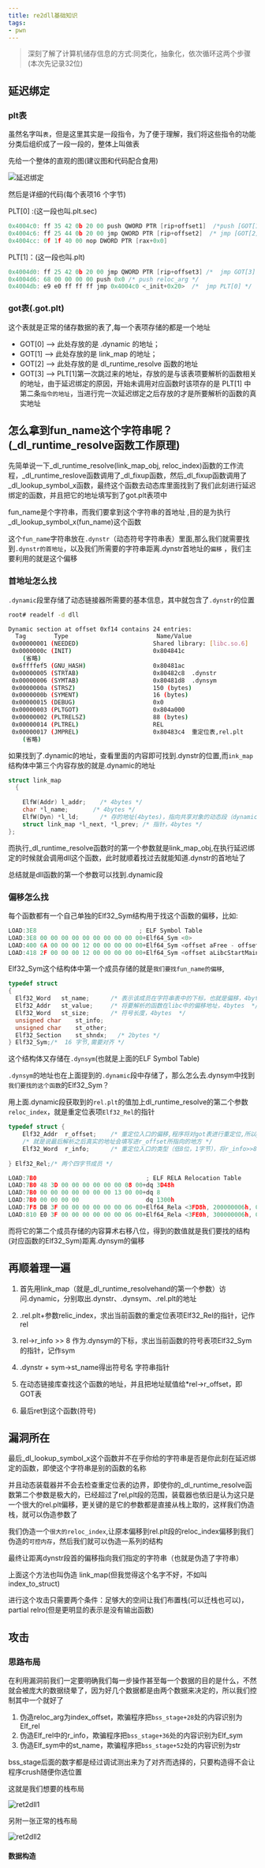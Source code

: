 ```yaml
---
title: re2dll基础知识
tags: 
- pwn
---
```


>深刻了解了计算机储存信息的方式:同类化，抽象化，依次循环这两个步骤(本次先记录32位)

## 延迟绑定

### plt表
虽然名字叫`表`，但是这里其实是一段指令，为了便于理解，我们将这些指令的功能分类后组织成了一段一段的，整体上叫做表

先给一个整体的直观的图(建议图和代码配合食用)

![延迟绑定](https://s2.loli.net/2024/12/30/u1Y4LAFkW9xVl6B.png) 


然后是详细的代码(每个表项16 个字节) 

PLT[0] :(这一段也叫.plt.sec)
```c
0x4004c0: ff 35 42 0b 20 00 push QWORD PTR [rip+offset1]  /*push [GOT[1]]*/
0x4004c6: ff 25 44 0b 20 00 jmp QWORD PTR [rip+offset2]  /* jmp [GOT[2]] */
0x4004cc: 0f 1f 40 00 nop DWORD PTR [rax+0x0]  
```


PLT[1]：(这一段也叫.plt)
```c
0x4004d0: ff 25 42 0b 20 00 jmp QWORD PTR [rip+offset3] /*  jmp GOT[3] */
0x4004d6: 68 00 00 00 00 push 0x0 /* push reloc_arg */
0x4004db: e9 e0 ff ff ff jmp 0x4004c0 <_init+0x20>  /*  jmp PLT[0] */
```

### got表(.got.plt)
这个表就是正常的储存数据的表了,每一个表项存储的都是一个地址 

- GOT[0] --> 此处存放的是 .dynamic 的地址；
- GOT[1] --> 此处存放的是 link_map 的地址；
- GOT[2] --> 此处存放的是 dl_runtime_resolve 函数的地址
- GOT[3] --> PLT[1]第一次跳过来的地址，存放的是与该表项要解析的函数相关的地址，由于延迟绑定的原因，开始未调用对应函数时该项存的是 PLT[1] 中第二条`指令的地址`，当进行完一次延迟绑定之后存放的才是所要解析的函数的真实地址



## 怎么拿到fun_name这个字符串呢？(_dl_runtime_resolve函数工作原理)

先简单说一下_dl_runtime_resolve(link_map_obj, reloc_index)函数的工作流程，_dl_runtime_reslove函数调用了_dl_fixup函数，然后_dl_fixup函数调用了_dl_lookup_symbol_x函数，最终这个函数去动态库里面找到了我们此刻进行延迟绑定的函数，并且把它的地址填写到了got.plt表项中

fun_name是个字符串，而我们要拿到这个字符串的首地址 ,目的是为执行_dl_lookup_symbol_x(fun_name)这个函数 

这个`fun_name`字符串放在`.dynstr`（动态符号字符串表）里面,那么我们就需要找到`.dynstr的首地址`，以及我们所需要的字符串距离.dynstr首地址的`偏移` ，我们主要利用的就是这个偏移


### 首地址怎么找

`.dynamic`段里存储了动态链接器所需要的基本信息，其中就包含了`.dynstr`的位置   

```bash
root# readelf -d dll

Dynamic section at offset 0xf14 contains 24 entries:
  Tag        Type                         Name/Value
 0x00000001 (NEEDED)                     Shared library: [libc.so.6]
 0x0000000c (INIT)                       0x804841c
    (省略)
 0x6ffffef5 (GNU_HASH)                   0x80481ac
 0x00000005 (STRTAB)                     0x80482c8  .dynstr
 0x00000006 (SYMTAB)                     0x80481d8  .dynsym 
 0x0000000a (STRSZ)                      150 (bytes)
 0x0000000b (SYMENT)                     16 (bytes)
 0x00000015 (DEBUG)                      0x0
 0x00000003 (PLTGOT)                     0x804a000
 0x00000002 (PLTRELSZ)                   88 (bytes)
 0x00000014 (PLTREL)                     REL
 0x00000017 (JMPREL)                     0x80483c4  重定位表,rel.plt
    (省略)
```

如果找到了.dynamic的地址，查看里面的内容即可找到.dynstr的位置,而`ink_map`结构体中第三个内容存放的就是.dynamic的地址     

```c
struct link_map
  {
   
    ElfW(Addr) l_addr;    /* 4bytes */
    char *l_name;       /* 4bytes */
    ElfW(Dyn) *l_ld;      /* 存的地址(4bytes)，指向共享对象的动态段（dynamic section）*/
    struct link_map *l_next, *l_prev; /* 指针，4bytes */
};
```

而执行_dl_runtime_resolve函数时的第一个参数就是link_map_obj,在执行延迟绑定的时候就会调用dll这个函数，此时就顺着找过去就能知道.dynstr的首地址了

总结就是dll函数的第一个参数可以找到.dynamic段
### 偏移怎么找    

每个函数都有一个自己单独的Elf32_Sym结构用于找这个函数的偏移，比如:
```c
LOAD:3E8                             ; ELF Symbol Table
LOAD:3E8 00 00 00 00 00 00 00 00 00 00+Elf64_Sym <0>
LOAD:400 6A 00 00 00 12 00 00 00 00 00+Elf64_Sym <offset aFree - offset unk_628, 12h, 0, 0, offset dword_0, 0> ; "free"
LOAD:418 2F 00 00 00 12 00 00 00 00 00+Elf64_Sym <offset aLibcStartMain - offset unk_628, 12h, 0, 0, offset dword_0, 0> ; "__libc_start_main"  /*随便找个elf文件拖到ida里面就可以验证了*/
```
Elf32_Sym这个结构体中第一个成员存储的就是`我们要找fun_name的偏移`,
```c
typedef struct
{
  Elf32_Word   st_name;      /* 表示该成员在字符串表中的下标，也就是偏移，4bytes */
  Elf32_Addr   st_value;     /* 将要解析的函数在libc中的偏移地址，4bytes  */
  Elf32_Word   st_size;      /* 符号长度，4bytes  */
  unsigned char    st_info;      
  unsigned char    st_other;    
  Elf32_Section    st_shndx;   /* 2bytes */  
} Elf32_Sym;/*  16 字节,需要对齐 */
```


这个结构体又存储在`.dynsym`(也就是上面的ELF Symbol Table)    


`.dynsym`的地址也在上面提到的`.dynamic`段中存储了，那么怎么去.dynsym中找到`我们要找的这个函数`的Elf32_Sym？

用上面.dynamic段获取到的`rel.plt`的值加上dl_runtime_resolve的第二个参数`reloc_index`，就是重定位表项`Elf32_Rel`的指针   

```c
typedef struct {
    Elf32_Addr  r_offset;	 /* 重定位入口的偏移,程序将对got表进行重定位,所以got.plt的地就是“重定位入口 */
    /* 就是说最后解析之后真实的地址会填写进r_offset所指向的地方 */
    Elf32_Word  r_info; 	 /* 重定位入口的类型（低8位，1字节），将r_info>>8作为dynsym的下标 */
	                   
} Elf32_Rel;/* 两个四字节成员 */
```

```c
LOAD:7B0                               ; ELF RELA Relocation Table
LOAD:7B0 48 3D 00 00 00 00 00 00 08 00+dq 3D48h                                ; r_offset ; R_X86_64_RELATIVE +1300h
LOAD:7B0 00 00 00 00 00 00 00 13 00 00+dq 8                                    ; r_info
LOAD:7B0 00 00 00 00                   dq 1300h                                ; r_addend
LOAD:7F8 D8 3F 00 00 00 00 00 00 06 00+Elf64_Rela <3FD8h, 200000006h, 0>       ; R_X86_64_GLOB_DAT __libc_start_main
LOAD:810 E0 3F 00 00 00 00 00 00 06 00+Elf64_Rela <3FE0h, 300000006h, 0>       ; R_X86_64_GLOB_DAT _ITM_deregisterTMCloneTable
```

而将它的第二个成员存储的内容算术右移八位，得到的数值就是我们要找的结构(对应函数的Elf32_Sym)距离.dynsym的偏移      



## 再顺着理一遍

1. 首先用link_map（就是_dl_runtime_resolvehand的第一个参数）访问.dynamic，分别取出.dynstr、.dynsym、.rel.plt的地址

2. .rel.plt+参数relic_index，求出当前函数的重定位表项Elf32_Rel的指针，记作rel

3. rel->r_info >> 8 作为.dynsym的下标，求出当前函数的符号表项Elf32_Sym的指针，记作sym

4. .dynstr + sym->st_name得出符号名 字符串指针

5. 在动态链接库查找这个函数的地址，并且把地址赋值给*rel->r_offset，即GOT表

6. 最后ret到这个函数(符号)


## 漏洞所在


最后_dl_lookup_symbol_x这个函数并不在乎你给的字符串是否是你此刻在延迟绑定的函数，即使这个字符串是别的函数的名称 

并且动态装载器并不会去检查重定位表的边界，即使你的_dl_runtime_resolve函数第二个参数是极大的，已经超过了rel,plt段的范围，装载器也依旧是认为这只是一个很大的rel.plt偏移，更关键的是它的参数都是直接从栈上取的，这样我们伪造栈，就可以伪造参数了
  
我们伪造一个`很大的reloc_index`,让原本偏移到rel.plt段的reloc_index偏移到我们伪造的`可控内存`，然后我们就可以伪造一系列的结构 

最终让距离dynstr段首的偏移指向我们指定的字符串（也就是伪造了字符串）  

上面这个方法也叫伪造 link_map(但我觉得这个名字不好，不如叫index_to_struct)

进行这个攻击只需要两个条件：足够大的空间让我们布置栈(可以迁栈也可以)，partial relro(但是更明显的表示是没有输出函数)
## 攻击
### 思路布局
在利用漏洞前我们一定要明确我们每一步操作甚至每一个数据的目的是什么，不然就会被庞大的数据绕晕了，因为好几个数据都是由两个数据来决定的，所以我们控制其中一个就好了

1. 伪造reloc_arg为index_offset，欺骗程序把`bss_stage+28`处的内容识别为Elf_rel
2. 伪造Elf_rel中的r_info，欺骗程序把`bss_stage+36`处的内容识别为Elf_sym
3. 伪造Elf_sym中的st_name，欺骗程序把`bss_stage+52`处的内容识别为str

bss_stage后面的数字都是经过调试测出来为了对齐而选择的，只要构造得不会让程序crush随便你选位置

这就是我们想要的栈布局  

![ret2dll1](https://s2.loli.net/2025/01/05/ec2WqlwbI9GAu8C.png)

另附一张正常的栈布局

![ret2dll2](https://s2.loli.net/2025/01/05/CpGunjEktBdQ5JA.png)

#### 数据构造

